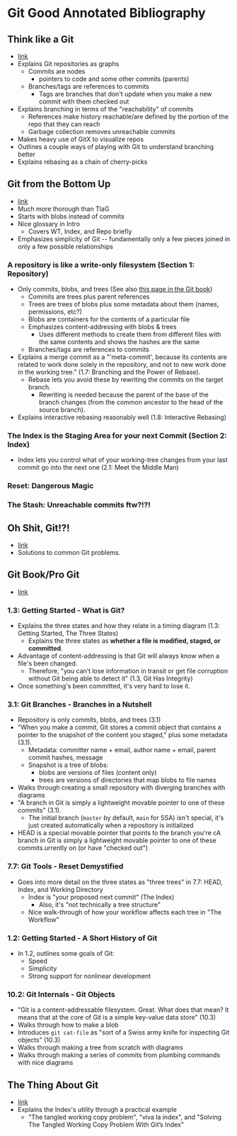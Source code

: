 # Git Good Annotated Bibliography
## Think like a Git
* [link](https://think-like-a-git.net)
* Explains Git repositories as graphs
    * Commits are nodes
        * pointers to code and some other commits (parents)
    * Branches/tags are references to commits
        * Tags are branches that don't update when you make a new commit with them checked out
* Explains branching in terms of the "reachability" of commits
    * References make history reachable/are defined by the portion of the repo that they can reach
    * Garbage collection removes unreachable commits
* Makes heavy use of GitX to visualize repos
* Outlines a couple ways of playing with Git to understand branching better
* Explains rebasing as a chain of cherry-picks


## Git from the Bottom Up 
* [link](https://jwiegley.github.io/git-from-the-bottom-up)
* Much more thorough than TlaG
* Starts with blobs instead of commits
* Nice glossary in Intro
    * Covers WT, Index, and Repo briefly
* Emphasizes simplicity of Git -- fundamentally only a few pieces joined in only a few possible relationships

### A repository is like a write-only filesystem (Section 1: Repository)
* Only commits, blobs, and trees (See also [this page in the Git book](https://git-scm.com/book/en/v2/Git-Branching-Branches-in-a-Nutshell))
    * Commits are trees plus parent references
    * Trees are trees of blobs plus some metadata about them (names, permissions, etc?)
    * Blobs are containers for the contents of a particular file
    * Emphasizes content-addressing with blobs & trees
        * Uses different methods to create them from different files with the same contents and shows the hashes are the same
    * Branches/tags are references to commits
* Explains a merge commit as a "'meta-commit', because its contents are related to work done solely in the repository, and not to new work done in the working tree." (1.7: Branching and the Power of Rebase).
    * Rebase lets you avoid these by rewriting the commits on the target branch.
        * Rewriting is needed because the parent of the base of the branch changes (from the common ancestor to the head of the source branch).
* Explains interactive rebasing reasonably well (1.8: Interactive Rebasing)

### The Index is the Staging Area for your next Commit (Section 2: Index)
* Index lets you control what of your working-tree changes from your last commit go into the next one (2.1: Meet the Middle Man)

### Reset: Dangerous Magic

### The Stash: Unreachable commits ftw?!?!


## Oh Shit, Git!?!
* [link](https://ohshitgit.com/)
* Solutions to common Git problems.


## Git Book/Pro Git
* [link](https://git-scm.com/book/en/v2/)
### 1.3: Getting Started - What is Git?
* Explains the three states and how they relate in a timing diagram (1.3: Getting Started, The Three States)
    * Explains the three states as **whether a file is modified, staged, or committed**.
* Advantage of content-addressing is that Git will always know when a file's been changed.
    * Therefore, "you can’t lose information in transit or get file corruption without Git being able to detect it" (1.3, Git Has Integrity)
* Once something's been committed, it's very hard to lose it.

### 3.1: Git Branches - Branches in a Nutshell
* Repository is only commits, blobs, and trees (3.1)
* "When you make a commit, Git stores a commit object that contains a pointer to the snapshot of the content you staged," plus some metadata (3.1).
    * Metadata: committer name + email, author name + email, parent commit hashes, message
    * Snapshot is a tree of blobs:
        * blobs are versions of files (content only)
        * trees are versions of directories that map blobs to file names
* Walks through creating a small repository with diverging branches with diagrams
* "A branch in Git is simply a lightweight movable pointer to one of these commits" (3.1).
    * The initial branch (`master` by default, `main` for SSA) isn't special, it's just created automatically when a repository is initialized
* HEAD is a special movable pointer that points to the branch you're cA branch in Git is simply a lightweight movable pointer to one of these commits.urrently on (or have "checked out")

### 7.7: Git Tools - Reset Demystified
* Goes into more detail on the three states as "three trees" in 7.7: HEAD, Index, and Working Directory
    * Index is "your proposed next commit" (The Index)
        * Also, it's "not technically a tree structure"
    * Nice walk-through of how your workflow affects each tree in "The Workflow"

### 1.2: Getting Started - A Short History of Git
* In 1.2, outlines some goals of Git:
    * Speed
    * Simplicity
    * Strong support for nonlinear development

### 10.2: Git Internals - Git Objects
* "Git is a content-addressable filesystem. Great. What does that mean? It means that at the core of Git is a simple key-value data store" (10.3)
* Walks through how to make a blob
* Introduces `git cat-file` as "sort of a Swiss army knife for inspecting Git objects" (10.3)
* Walks through making a tree from scratch with diagrams
* Walks through making a series of commits from plumbing commands with nice diagrams


## The Thing About Git
* [link](https://tomayko.com/blog/2008/the-thing-about-git)
* Explains the Index's utility through a practical example
    * "The tangled working copy problem", "viva la index", and "Solving The Tangled Working Copy Problem With Git’s Index"
